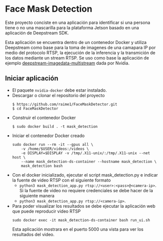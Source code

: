 # Face Mask Detection

Este proyecto conciste en una aplicación para identificar si una persona tiene o no una mascarilla para la plataforma Jetson basado en una aplicación de Deepstream SDK. 

Esta aplicación se encuentra dentro de un contenedor Docker y utiliza Deepstream como base para la toma de imagenes de una camapara IP por medio del protocolo RTSP, la ejecución de la inferencia y la transmición de los datos mediante un stream RTSP. Se uso como base la aplicación de ejemplo [deepstream-imagedata-multistream](https://github.com/NVIDIA-AI-IOT/deepstream_python_apps/tree/master/apps/deepstream-imagedata-multistream) dada por Nvidia. 

## Iniciar aplicación
- El paquete `nvidia-docker` debe estar instalado. 
- Descargar o clonar el repositorio del proyecto
    ````
    $ https://github.com/raime1/FaceMaskDetector.git
    $ cd FaceMaskDetector
    ````
- Construir el contenedor Docker
    ````
    $ sudo docker build . -t mask_detection
    ````
- Iniciar el contenedor Docker creado
    ````
    sudo docker run --rm -it --gpus all \
        -v /home/$USER/videos:/videos \
        -e DISPLAY=$DISPLAY -v /tmp/.X11-unix/:/tmp/.X11-unix --net host \
        --name mask_detection-ds-container --hostname mask_detection \
        mask_detection bash
    ````
- Con el docker inicializado, ejecutar el script mask_detection.py e indicar la fuente de video RTSP con el siguiente formato 
    - `python3 mask_detection_app.py rtsp://<user>:<pass>@<camera-ip>`.
  Si la fuente de video no requiere credenciales se debe hacer de la siguiente manera
    - `python3 mask_detection_app.py rtsp://<camera-ip>`.
- Para poder visualizar los resultados se debe ejecutar la aplicación web que puede reproducir video RTSP
    ````
    sudo docker exec -it mask_detection-ds-container bash run_ui.sh
    ````
    Esta aplicación mostrara en el puerto 5000 una vista para ver los resultados del video.

